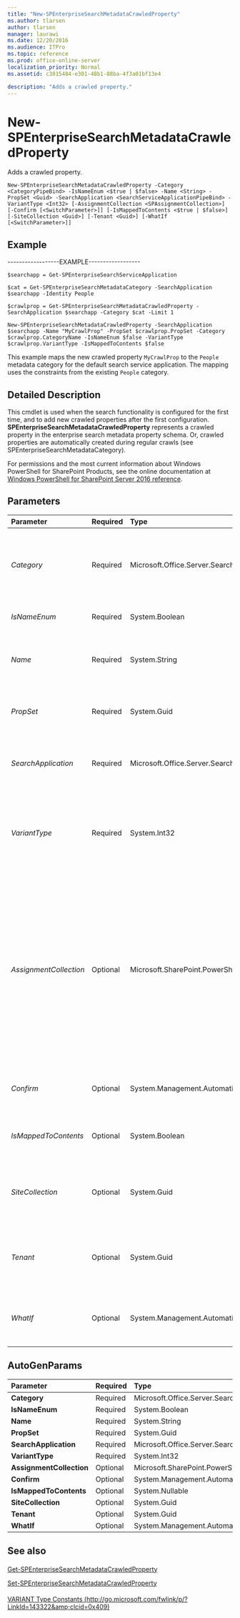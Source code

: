 ```yaml
---
title: "New-SPEnterpriseSearchMetadataCrawledProperty"
ms.author: tlarsen
author: tlarsen
manager: laurawi
ms.date: 12/20/2016
ms.audience: ITPro
ms.topic: reference
ms.prod: office-online-server
localization_priority: Normal
ms.assetid: c3015484-e301-48b1-88ba-4f3a01bf13e4

description: "Adds a crawled property."
---
```


# New-SPEnterpriseSearchMetadataCrawledProperty

Adds a crawled property.
  
```
New-SPEnterpriseSearchMetadataCrawledProperty -Category <CategoryPipeBind> -IsNameEnum <$true | $false> -Name <String> -PropSet <Guid> -SearchApplication <SearchServiceApplicationPipeBind> -VariantType <Int32> [-AssignmentCollection <SPAssignmentCollection>] [-Confirm [<SwitchParameter>]] [-IsMappedToContents <$true | $false>] [-SiteCollection <Guid>] [-Tenant <Guid>] [-WhatIf [<SwitchParameter>]]

```

## Example

------------------EXAMPLE------------------
  
```
$searchapp = Get-SPEnterpriseSearchServiceApplication
```

```
$cat = Get-SPEnterpriseSearchMetadataCategory -SearchApplication $searchapp -Identity People
```

```
$crawlprop = Get-SPEnterpriseSearchMetadataCrawledProperty -SearchApplication $searchapp -Category $cat -Limit 1

```

```
New-SPEnterpriseSearchMetadataCrawledProperty -SearchApplication $searchapp -Name "MyCrawlProp" -PropSet $crawlprop.PropSet -Category $crawlprop.CategoryName -IsNameEnum $false -VariantType $crawlprop.VariantType -IsMappedToContents $false
```

This example maps the new crawled property  `MyCrawlProp` to the  `People` metadata category for the default search service application. The mapping uses the constraints from the existing  `People` category. 
  
## Detailed Description

This cmdlet is used when the search functionality is configured for the first time, and to add new crawled properties after the first configuration. **SPEnterpriseSearchMetadataCrawledProperty** represents a crawled property in the enterprise search metadata property schema. Or, crawled properties are automatically created during regular crawls (see SPEnterpriseSearchMetadataCategory). 
  
For permissions and the most current information about Windows PowerShell for SharePoint Products, see the online documentation at [Windows PowerShell for SharePoint Server 2016 reference](https://go.microsoft.com/fwlink/p/?LinkId=671715).
  
## Parameters

|**Parameter**|**Required**|**Type**|**Description**|
|:-----|:-----|:-----|:-----|
| _Category_ <br/> |Required  <br/> |Microsoft.Office.Server.Search.Cmdlet.CategoryPipeBind  <br/> |Specifies to which metadata category the crawled property should be added  <br/> The type must be a valid GUID in the form 12345678-90ab-cdef-1234-567890bcdefgh, a valid name of a metadata category, for example, MetadataCategory1, or an instance of a valid **Category** object.  <br/> |
| _IsNameEnum_ <br/> |Required  <br/> |System.Boolean  <br/> |Specifies whether the crawled property name is of type integer. Specified by true or false.  <br/> |
| _Name_ <br/> |Required  <br/> |System.String  <br/> |Specifies the identity of the new crawled property.  <br/> The type must be a valid crawled property name, for example "urn:schemas-microsoft-com:sharepoint:portal:profile:UserName"  <br/> |
| _PropSet_ <br/> |Required  <br/> |System.Guid  <br/> |Specifies the property set that belongs to an existing category.  <br/> A valid GUID that specifies the property set, in the form 12345678-90ab-cdef-1234-567890bcdefgh.  <br/> |
| _SearchApplication_ <br/> |Required  <br/> |Microsoft.Office.Server.Search.Cmdlet.SearchServiceApplicationPipeBind  <br/> |Specifies the search application that contains the crawled property.  <br/> The type must be a valid search application name, for example, SearchApp1, or an instance of a valid **SearchServiceApplication** object.  <br/> |
| _VariantType_ <br/> |Required  <br/> |System.Int32  <br/> |Adds the crawled property as the specified variant type. For more information about valid values for this property, see [VARIANT Type Constants](http://go.microsoft.com/fwlink/p/?LinkId=143322&amp;clcid=0x409) (http://go.microsoft.com/fwlink/p/?LinkId=143322&amp;clcid=0x409).  <br/> The type must be an integer that specifies the variant data type of the property set.  <br/> |
| _AssignmentCollection_ <br/> |Optional  <br/> |Microsoft.SharePoint.PowerShell.SPAssignmentCollection  <br/> |Manages objects for the purpose of proper disposal. Use of objects, such as **SPWeb** or **SPSite**, can use large amounts of memory and use of these objects in Windows PowerShell scripts requires proper memory management. Using the **SPAssignment** object, you can assign objects to a variable and dispose of the objects after they are needed to free up memory. When **SPWeb**, **SPSite**, or **SPSiteAdministration** objects are used, the objects are automatically disposed of if an assignment collection or the **Global** parameter is not used.  <br/> > [!NOTE]> When the **Global** parameter is used, all objects are contained in the global store. If objects are not immediately used, or disposed of by using the **Stop-SPAssignment** command, an out-of-memory scenario can occur.           |
| _Confirm_ <br/> |Optional  <br/> |System.Management.Automation.SwitchParameter  <br/> |Prompts you for confirmation before executing the command. For more information, type the following command: **get-help about_commonparameters** <br/> |
| _IsMappedToContents_ <br/> |Optional  <br/> |System.Boolean  <br/> |Specifies that the crawled property should be mapped to managed properties. Specify **true** to map a crawled property to a managed property.  <br/> |
| _SiteCollection_ <br/> |Optional  <br/> |System.Guid  <br/> |Specifies that the crawled properties returned are to be within the scope of a site collection (SPSite).  <br/> The type must be a valid GUID that specifies the property set in the form 12345678-90ab-cdef-1234-567890bcdefgh.  <br/> |
| _Tenant_ <br/> |Optional  <br/> |System.Guid  <br/> |Specifies that the crawled properties returned are to be within the scope of a tenant.  <br/> The type must be a valid GUID that specifies the property set in the form 12345678-90ab-cdef-1234-567890bcdefgh.  <br/> |
| _WhatIf_ <br/> |Optional  <br/> |System.Management.Automation.SwitchParameter  <br/> |Displays a message that describes the effect of the command instead of executing the command. For more information, type the following command: **get-help about_commonparameters** <br/> |
   
## AutoGenParams

|**Parameter**|**Required**|**Type**|**Description**|
|:-----|:-----|:-----|:-----|
|**Category** <br/> |Required  <br/> |Microsoft.Office.Server.Search.Cmdlet.CategoryPipeBind  <br/> ||
|**IsNameEnum** <br/> |Required  <br/> |System.Boolean  <br/> ||
|**Name** <br/> |Required  <br/> |System.String  <br/> ||
|**PropSet** <br/> |Required  <br/> |System.Guid  <br/> ||
|**SearchApplication** <br/> |Required  <br/> |Microsoft.Office.Server.Search.Cmdlet.SearchServiceApplicationPipeBind  <br/> ||
|**VariantType** <br/> |Required  <br/> |System.Int32  <br/> ||
|**AssignmentCollection** <br/> |Optional  <br/> |Microsoft.SharePoint.PowerShell.SPAssignmentCollection  <br/> ||
|**Confirm** <br/> |Optional  <br/> |System.Management.Automation.SwitchParameter  <br/> ||
|**IsMappedToContents** <br/> |Optional  <br/> |System.Nullable  <br/> ||
|**SiteCollection** <br/> |Optional  <br/> |System.Guid  <br/> ||
|**Tenant** <br/> |Optional  <br/> |System.Guid  <br/> ||
|**WhatIf** <br/> |Optional  <br/> |System.Management.Automation.SwitchParameter  <br/> ||
   
## See also

#### 

[Get-SPEnterpriseSearchMetadataCrawledProperty](get-spenterprisesearchmetadatacrawledproperty.md)
  
[Set-SPEnterpriseSearchMetadataCrawledProperty](set-spenterprisesearchmetadatacrawledproperty.md)
#### 

[VARIANT Type Constants (http://go.microsoft.com/fwlink/p/?LinkId=143322&amp;clcid=0x409)](http://go.microsoft.com/fwlink/p/?LinkId=143322&amp;clcid=0x409)

